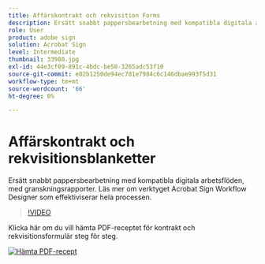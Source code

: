 ```yaml
---
title: Affärskontrakt och rekvisition Forms
description: Ersätt snabbt pappersbearbetning med kompatibla digitala arbetsflöden, med granskningsrapporter
role: User
product: adobe sign
solution: Acrobat Sign
level: Intermediate
thumbnail: 33980.jpg
exl-id: 44e3cf09-891c-4bdc-be58-3265adc53f10
source-git-commit: e02b1250de94ec781e7984c6c146dbae993f5d31
workflow-type: tm+mt
source-wordcount: '66'
ht-degree: 0%

---
```


# Affärskontrakt och rekvisitionsblanketter

Ersätt snabbt pappersbearbetning med kompatibla digitala arbetsflöden, med granskningsrapporter. Läs mer om verktyget Acrobat Sign Workflow Designer som effektiviserar hela processen.

>[!VIDEO](https://video.tv.adobe.com/v/33980?hidetitle=true)

Klicka här om du vill hämta PDF-receptet för kontrakt och rekvisitionsformulär steg för steg.

[![Hämta PDF-recept](../assets/acrobat_PDF_96.png)](../assets/adobe-sign_set_up_a_workflow_use_case.pdf)
